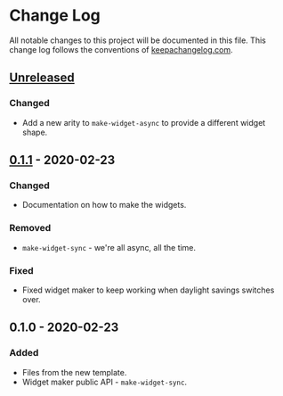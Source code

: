 # Change Log
All notable changes to this project will be documented in this file. This change log follows the conventions of [keepachangelog.com](http://keepachangelog.com/).

## [Unreleased]
### Changed
- Add a new arity to `make-widget-async` to provide a different widget shape.

## [0.1.1] - 2020-02-23
### Changed
- Documentation on how to make the widgets.

### Removed
- `make-widget-sync` - we're all async, all the time.

### Fixed
- Fixed widget maker to keep working when daylight savings switches over.

## 0.1.0 - 2020-02-23
### Added
- Files from the new template.
- Widget maker public API - `make-widget-sync`.

[Unreleased]: https://github.com/your-name/fdl/compare/0.1.1...HEAD
[0.1.1]: https://github.com/your-name/fdl/compare/0.1.0...0.1.1
